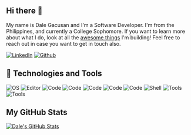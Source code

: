 ## Hi there 👋

My name is Dale Gacusan and I'm a Software Developer. I'm from the Philippines, and currently a College Sophomore. If you want to learn more about what I do, look at all the [awesome things](https://github.com/dalegacusan?tab=repositories) I'm building! 
Feel free to reach out in case you want to get in touch also.

[![LinkedIn](https://img.shields.io/badge/linkedin-%230077B5.svg?&style=for-the-badge&logo=linkedin&logoColor=white)](https://www.linkedin.com/in/dalegacusan/)
[![Github](https://img.shields.io/badge/github-%23100000.svg?&style=for-the-badge&logo=github&logoColor=white)](https://github.com/dalegacusan)

## 🔧 Technologies and Tools

![OS](https://img.shields.io/badge/OS-Windows-0084D5) ![Editor](https://img.shields.io/badge/Editor-VS%20Code-0084D5) ![Code](https://img.shields.io/badge/Code-Javascript-0084D5) ![Code](https://img.shields.io/badge/Code-MongoDB-0084D5) ![Code](https://img.shields.io/badge/Code-Express-0084D5) ![Code](https://img.shields.io/badge/Code-React-0084D5) ![Code](https://img.shields.io/badge/Code-NodeJS-0084D5) ![Shell](https://img.shields.io/badge/Shell-Git%20Bash-0084D5) ![Tools](https://img.shields.io/badge/Video%20Editor-Premiere%20Pro-0084D5) ![Tools](https://img.shields.io/badge/Photo%20Editor-Gimp-0084D5)

## My GitHub Stats

<!--<a href="https://github.com/dalegacusan/dalegacusan">
  <img align="center" src="https://github-readme-stats.vercel.app/api/top-langs/?username=dalegacusan&hide=java,html&title_color=ffffff&text_color=c9cacc&icon_color=FAC924&bg_color=1d1f21" />
</a>-->
<a href="https://github.com/dalegacusan/dalegacusan">
  <img align="center" src="https://github-readme-stats.vercel.app/api?username=dalegacusan&show_icons=true&line_height=27&count_private=true&title_color=ffffff&text_color=c9cacc&icon_color=0084D5&bg_color=1d1f21" alt="Dale's GitHub Stats" />
</a>
<!--
<a href="https://https://github.com/dalegacusan/real-time-chat">
  <img align="center" src="https://github-readme-stats.vercel.app/api/pin/?username=dalegacusan&repo=real-time-chat&title_color=ffffff&text_color=c9cacc&icon_color=FAC924&bg_color=1d1f21" />
</a>
<a href="https://https://github.com/dalegacusan/CV-Application">
  <img align="center" src="https://github-readme-stats.vercel.app/api/pin/?username=dalegacusan&repo=CV-Application&title_color=ffffff&text_color=c9cacc&icon_color=FAC924&bg_color=1d1f21" />
</a>-->

